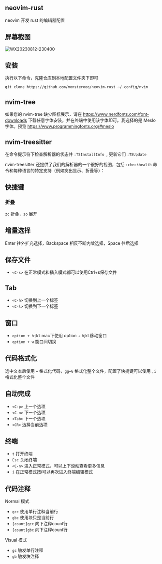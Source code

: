 ## neovim-rust

neovim 开发 rust 的编辑器配置

## 屏幕截图
![WX20230812-230400](https://github.com/monsterooo/neovim-rust/assets/18432680/e937ee9e-b3c1-42ea-a240-66d2e014938f)


## 安装

执行以下命令，克隆仓库到本地配置文件夹下即可

```shell
git clone https://github.com/monsterooo/neovim-rust ~/.config/nvim
```

## nvim-tree

如果您的 nvim-tree 缺少图标展示，请在 https://www.nerdfonts.com/font-downloads 下载任意字体安装，并在终端中使用该字体即可。我选择的是 Meslo 字体。预览 https://www.programmingfonts.org/#meslo
## nvim-treesitter

在命令提示符下检查解析器的状态并 `:TSInstallInfo `, 更新它们 `:TSUpdate`

nvim-treesitter 还提供了我们的解析器的一个很好的视图，包括 `:checkhealth` 命令和每种语言的特定支持（例如突出显示、折叠等）：

## 快捷键

### 折叠

`zc` 折叠，`zo` 展开

## 增量选择

Enter 往外扩充选择，Backspace 相反不断内敛选择，Space 往后选择

## 保存文件

* `<C-s>` 在正常模式和插入模式都可以使用Ctrl+s保存文件

## Tab

* `<C-h>` 切换到上一个标签
* `<C-l>` 切换到下一个标签

## 窗口

* `option + hjkl` mac下使用 option + hjkl 移动窗口
* `option + w` 窗口间切换

## 代码格式化

选中文本后使用 `=` 格式化代码，`gg=G` 格式化整个文件，配置了快捷键可以使用 `,i` 格式化整个文件

## 自动完成

* `<C-p>` 上一个选项
* `<C-n>` 下一个选项
* `<Tab>` 下一个选项
* `<CR>`  选择当前选项

## 终端

* `t` 打开终端
* `Esc` 关闭终端
* `<C-n>` 进入正常模式，可以上下滚动查看更多信息
* `i` 在正常模式按i可以再次进入终端编辑模式

## 代码注释

Normal 模式
* `gcc` 使用单行注释当前行
* `gbc` 使用块只是当前行
* `[count]gcc` 向下注释count行
* `[count]gbc` 向下注释count行

Visual 模式
* `gc` 触发单行注释
* `gb` 触发块注释